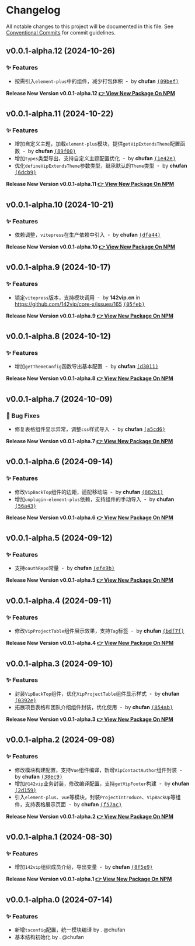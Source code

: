 # Changelog

All notable changes to this project will be documented in this file.
See [Conventional Commits](https://conventionalcommits.org) for commit guidelines.

## v0.0.1-alpha.12 (2024-10-26)

### ✨ Features

- 按需引入`element-plus`中的组件，减少打包体积 &nbsp;-&nbsp; by **chufan** [<samp>(09bef)</samp>](https://github.com/142vip/core-x/commit/09bef5e)

**Release New Version v0.0.1-alpha.12 [👉 View New Package On NPM](https://www.npmjs.com/package/@142vip/vitepress)**

## v0.0.1-alpha.11 (2024-10-22)

### ✨ Features

- 增加自定义主题，加载`element-plus`模块，提供`getVipExtendsTheme`配置函数 &nbsp;-&nbsp; by **chufan** [<samp>(89f00)</samp>](https://github.com/142vip/core-x/commit/89f00d0)
- 增加`types`类型导出，支持自定义主题配置优化 &nbsp;-&nbsp; by **chufan** [<samp>(1e42e)</samp>](https://github.com/142vip/core-x/commit/1e42eab)
- 优化`defineVipExtendsTheme`参数类型，继承默认的`Theme`类型 &nbsp;-&nbsp; by **chufan** [<samp>(6dcb9)</samp>](https://github.com/142vip/core-x/commit/6dcb9a5)

**Release New Version v0.0.1-alpha.11 [👉 View New Package On NPM](https://www.npmjs.com/package/@142vip/vitepress)**

## v0.0.1-alpha.10 (2024-10-21)

### ✨ Features

- 依赖调整，`vitepress`在生产依赖中引入 &nbsp;-&nbsp; by **chufan** [<samp>(dfa44)</samp>](https://github.com/142vip/core-x/commit/dfa4435)

**Release New Version v0.0.1-alpha.10 [👉 View New Package On NPM](https://www.npmjs.com/package/@142vip/vitepress)**

## v0.0.1-alpha.9 (2024-10-17)

### ✨ Features

- 锁定`vitepress`版本，支持模块调用 &nbsp;-&nbsp; by **142vip.cn** in https://github.com/142vip/core-x/issues/165 [<samp>(05feb)</samp>](https://github.com/142vip/core-x/commit/05feb26)

**Release New Version v0.0.1-alpha.9 [👉 View New Package On NPM](https://www.npmjs.com/package/@142vip/vitepress)**

## v0.0.1-alpha.8 (2024-10-12)

### ✨ Features

- 增加`getThemeConfig`函数导出基本配置 &nbsp;-&nbsp; by **chufan** [<samp>(d3011)</samp>](https://github.com/142vip/core-x/commit/d301148)

**Release New Version v0.0.1-alpha.8 [👉 View New Package On NPM](https://www.npmjs.com/package/@142vip/vitepress)**

## v0.0.1-alpha.7 (2024-10-09)

### 🐛 Bug Fixes

- 修复表格组件显示异常，调整`css`样式导入 &nbsp;-&nbsp; by **chufan** [<samp>(a5cd6)</samp>](https://github.com/142vip/core-x/commit/a5cd696)

**Release New Version v0.0.1-alpha.7 [👉 View New Package On NPM](https://www.npmjs.com/package/@142vip/vitepress)**

## v0.0.1-alpha.6 (2024-09-14)

### ✨ Features

- 修改`VipBackTop`组件的边距，适配移动端 &nbsp;-&nbsp; by **chufan** [<samp>(882b1)</samp>](https://github.com/142vip/core-x/commit/882b18e)
- 增加`unplugin-element-plus`依赖，支持组件的手动导入 &nbsp;-&nbsp; by **chufan** [<samp>(56a43)</samp>](https://github.com/142vip/core-x/commit/56a431d)

**Release New Version v0.0.1-alpha.6 [👉 View New Package On NPM](https://www.npmjs.com/package/@142vip/vitepress)**

## v0.0.1-alpha.5 (2024-09-12)

### ✨ Features

- 支持`oauthRepo`常量 &nbsp;-&nbsp; by **chufan** [<samp>(efe9b)</samp>](https://github.com/142vip/core-x/commit/efe9b0a)

**Release New Version v0.0.1-alpha.5 [👉 View New Package On NPM](https://www.npmjs.com/package/@142vip/vitepress)**

## v0.0.1-alpha.4 (2024-09-11)

### ✨ Features

- 修改`VipProjectTable`组件展示效果，支持`Tag`标签 &nbsp;-&nbsp; by **chufan** [<samp>(bdf7f)</samp>](https://github.com/142vip/core-x/commit/bdf7fd4)

**Release New Version v0.0.1-alpha.4 [👉 View New Package On NPM](https://www.npmjs.com/package/@142vip/vitepress)**

## v0.0.1-alpha.3 (2024-09-10)

### ✨ Features

- 封装`VipBackTop`组件，优化`VipProjectTable`组件显示样式 &nbsp;-&nbsp; by **chufan** [<samp>(0392e)</samp>](https://github.com/142vip/core-x/commit/0392e18)
- 拓展项目表格和团队介绍组件封装，优化使用 &nbsp;-&nbsp; by **chufan** [<samp>(854ab)</samp>](https://github.com/142vip/core-x/commit/854ab43)

**Release New Version v0.0.1-alpha.3 [👉 View New Package On NPM](https://www.npmjs.com/package/@142vip/vitepress)**

## v0.0.1-alpha.2 (2024-09-08)

### ✨ Features

- 修改模块构建配置，支持`Vue`组件编译，新增`VipContactAuthor`组件封装 &nbsp;-&nbsp; by **chufan** [<samp>(38ec9)</samp>](https://github.com/142vip/core-x/commit/38ec955)
- 增加`@142vip`业务封装，修改编译配置，支持`getVipFooter`构建 &nbsp;-&nbsp; by **chufan** [<samp>(2d159)</samp>](https://github.com/142vip/core-x/commit/2d1595f)
- 引入`element-plus`、`vue`等模块，封装`ProjectIntroduce`、`VipBackUp`等组件，支持表格展示页面 &nbsp;-&nbsp; by **chufan** [<samp>(f57ac)</samp>](https://github.com/142vip/core-x/commit/f57aca7)

**Release New Version v0.0.1-alpha.2 [👉 View New Package On NPM](https://www.npmjs.com/package/@142vip/vitepress)**

## v0.0.1-alpha.1 (2024-08-30)

### ✨ Features

- 增加`142vip`组织成员介绍，导出变量 &nbsp;-&nbsp; by **chufan** [<samp>(8f5e9)</samp>](https://github.com/142vip/core-x/commit/8f5e984)

**Release New Version v0.0.1-alpha.1 [👉 View New Package On NPM](https://www.npmjs.com/package/@142vip/vitepress)**

## v0.0.1-alpha.0 (2024-07-14)

### ✨ Features

- 新增`tsconfig`配置，统一模块编译 by . @chufan
- 基本结构初始化  by . @chufan
